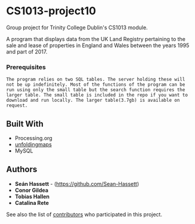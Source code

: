 # CS1013-project10
Group project for Trinity College Dublin's CS1013 module.

A program that displays data from the UK Land Registry pertaining to the sale and lease of properties in England and Wales between the years 1995 and part of 2017.

### Prerequisites

```
The program relies on two SQL tables. The server holding these will not be up indefinitely. Most of the functions of the program can be run using only the small table but the search function requires the larger table. The small table is included in the repo if you want to download and run locally. The larger table(3.7gb) is available on request.
```

## Built With

* Processing.org
* [unfoldingmaps](https://github.com/tillnagel/unfolding)
* MySQL

## Authors

* **Seán Hassett** - (https://github.com/Sean-Hassett)
* **Conor Gildea**
* **Tobias Hallen**
* **Catalina Rete**

See also the list of [contributors](https://github.com/your/project/contributors) who participated in this project.
